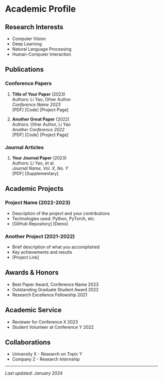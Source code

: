 # Academic Profile

## Research Interests
- Computer Vision
- Deep Learning
- Natural Language Processing
- Human-Computer Interaction

## Publications

### Conference Papers
1. **Title of Your Paper** (2023)  
   Authors: Li Yao, Other Author  
   *Conference Name 2023*  
   [PDF] [Code] [Project Page]

2. **Another Great Paper** (2022)  
   Authors: Other Author, Li Yao  
   *Another Conference 2022*  
   [PDF] [Code] [Project Page]

### Journal Articles
1. **Your Journal Paper** (2023)  
   Authors: Li Yao, et al.  
   *Journal Name, Vol. X, No. Y*  
   [PDF] [Supplementary]

## Academic Projects

### Project Name (2022-2023)
- Description of the project and your contributions
- Technologies used: Python, PyTorch, etc.
- [GitHub Repository] [Demo]

### Another Project (2021-2022)
- Brief description of what you accomplished
- Key achievements and results
- [Project Link]

## Awards & Honors
- Best Paper Award, Conference Name 2023
- Outstanding Graduate Student Award 2022
- Research Excellence Fellowship 2021

## Academic Service
- Reviewer for Conference X 2023
- Student Volunteer at Conference Y 2022

## Collaborations
- University X - Research on Topic Y
- Company Z - Research Internship

---
*Last updated: January 2024*

